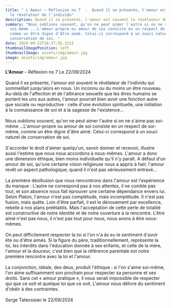 ```yaml
---
title: " L'Amour – Réflexion no 7  -  Quand il se présente, l'amour est souvent
  le révélateur de l'individu"
description: Quand il se présente, l'amour est souvent le révélateur de l'individu
summary: "Nous oublions souvent, qu'on ne peut aimer l'autre si on ne s'aime pas
  soi-même ...L'amour-propre ou amour de soi consiste en un respect de soi-même,
  comme un être digne d'âtre aimé. Celui-ci correspond à un souci naturel de
  conservation de soi. "
date: 2024-09-22T16:37:55.321Z
thumbnailImagePosition: left
thumbnailImage: assets/img/amour.jpg
image: assets/img/amour.jpg
---
```

**L'Amour** – Réflexion no 7 Le 22/09/2024\
\
Quand il se présente, l'amour est souvent le révélateur de l'individu qui sommeillait jusqu'alors en nous. Un inconnu ou du moins un être nouveau. Au-delà de l'affection et de l'attirance sexuelle que les êtres humains se portent les uns aux autres, l'amour pourrait bien avoir une fonction autre que sociale ou reproductive : celle d'une évolution spirituelle, une initiation à la connaissance de soi et à la sagesse de l'existence...\
\
Nous oublions souvent, qu'on ne peut aimer l'autre si on ne s'aime pas soi-même ...L'amour-propre ou amour de soi consiste en un respect de soi-même, comme un être digne d'âtre aimé. Celui-ci correspond à un souci naturel de conservation de soi.\
\
S'accorder le droit d'aimer quelqu'un, savoir donner et recevoir, illustre aussi l'estime que nous nous accordons à nous-mêmes. L'amour a donc une dimension éthique, bien moins individuelle qu'il n'y paraît. A défaut d'un amour de soi, qu'une certaine vision religieuse nous a appris à haïr, l'amour revêt un aspect pathologique, quand il n'est pas sérieusement entravé...\
\
La première désillusion que nous rencontrons dans l'amour est l'expérience du manque : L'autre ne correspond pas à nos attentes, il ne comble pas tout, et son absence nous fait éprouver une certaine dépendance envers lui. Selon Platon, l'amour n'est pas complétude, mais incomplétude. Il n'est pas fusion, mais quête. Loin d'être parfait, il est le dénouement par excellence, rebelle à nos plans préétablis. Mais l'acceptation de cette perte de totalité est constructive de notre identité et de notre ouverture à la rencontre. L'être aimé n'est pas nous, il n'est pas tout pour nous, nous avons à être nous-mêmes.\
\
On peut difficilement respecter la loi si l'on n'a âs eu le sentiment d'avoir ête ou d'être aimés. Si la figure du père, traditionnellement, représente la loi, les interdits dans l'éducation donnée à ses enfants, et celle de la mère, l'amour et la douceur, c'est bien que la référence parentale est notre première rencontre avec la loi et l'amour.\
\
La conjonction, idéale, des deux, produit l'éthique : si l'on s'aime soi-même, l'on aime suffisamment son prochain pour respecter sa personne et ses droits. Sans cet « amour pratique », il nous serait impossible de respecter qui que ce soit et quelque loi que ce soit. L'amour nous délivre du sentiment d'obéir à des contraintes.\
\
Serge Tateossian le 22/09/2024